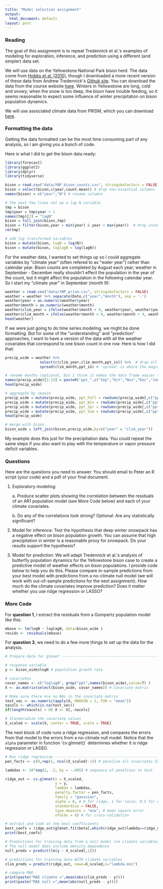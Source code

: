 ```yaml
---
title: "Model selection assignment"
output:
  html_document: default
layout: post
---
```


### Reading ###

The goal of this assignment is to repeat Tredennick et al.'s examples of 
modeling for exploration, inference, and prediction using a different (and simpler) data set.

We will use data on the Yellowstone National Park bison herd. The data come 
from [Hobbs et al. (2015)](https://esajournals.onlinelibrary.wiley.com/doi/abs/10.1890/14-1413.1),
though I downloaded a more recent version of these data from Andrew Tredennick's 
[Github site](https://github.com/atredennick/bison_forecast). You can download the
data from the course website [here](https://github.com/pbadler/forecasting-course-short/blob/master/data/YNP_bison_counts.csv). Winters in Yellowstone are long, cold and snowy; when the snow is too deep, the bison have trouble feeding, so it seems reasonable to expect some influence of winter precipitation on bison population dynamics.

We will use associated climate data from PRISM, which you can download [here](https://github.com/pbadler/forecasting-course-short/blob/master/data/YNP_prism.csv).

### Formatting the data  ###

Getting the data formatted can be the most time consuming part of any analysis, 
so I am giving you a bunch of code.

Here is what I did to get the bison data ready:
```R
library(forecast)
library(ggplot2)
library(dplyr)
library(tidyverse)

bison = read.csv("data/YNP_bison_counts.csv", stringsAsFactors = FALSE)
bison = select(bison,c(year,count.mean)) # drop non-essential columns
names(bison) = c("year","N") # rename columns

# the next few lines set up a lag N variable
tmp = bison    
tmp$year = tmp$year + 1
names(tmp)[2] = "lagN"
bison = full_join(bison,tmp)
bison = filter(bison,year > min(year) & year < max(year))  # drop incomplete observations
rm(tmp)

# add log transformed variables
bison = mutate(bison, logN = log(N))
bison = mutate(bison, loglagN = log(lagN))
````
For the weather data, I wanted to set things up so I could aggregate variables
by "climate year" (often refered to as "water year") rather than calendar year.
Bison counts are completed by August each year; weather in September - December
really shouldn't effect the population in the year of the count, but it might
affect the population in the following calendar year. So I start my "climate
year" in September (month 9):
```R
weather = read.csv("data/YNP_prism.csv", stringsAsFactors = FALSE)
weather = weather %>% separate(Date,c("year","month"), sep = '-')
weather$year = as.numeric(weather$year)
weather$month = as.numeric(weather$month)
weather$clim_year = ifelse(weather$month < 9, weather$year, weather$year + 1)
weather$clim_month = ifelse(weather$month < 9, weather$month + 4, weather$month - 8)
head(weather)
```
If we were just going to do time series modeling, we might be done formatting. But 
for some of the "understanding" and "prediction" approaches, I want to have 
a version of the data with all the weather covariates that correspond to one bison count in one row. Here is how I did that:
```R
precip_wide = weather %>% 
                select(c(clim_year,clim_month,ppt_in)) %>%  # drop all the other climate variables
                spread(clim_month,ppt_in) # 'spread' is where the magic happens

# rename months (optional, but I think it makes the data frame easier to understand)
names(precip_wide)[2:13] = paste0("ppt_",c("Sep","Oct","Nov","Dec","Jan","Feb","Mar","Apr","May","Jun","Jul","Aug"))
head(precip_wide)

# aggregate by season
precip_wide = mutate(precip_wide, ppt_Fall = rowSums(precip_wide[,c("ppt_Sep","ppt_Oct","ppt_Nov")]))
precip_wide = mutate(precip_wide, ppt_Win = rowSums(precip_wide[,c("ppt_Dec","ppt_Jan","ppt_Feb")]))
precip_wide = mutate(precip_wide, ppt_Spr = rowSums(precip_wide[,c("ppt_Mar","ppt_Apr","ppt_May")]))
precip_wide = mutate(precip_wide, ppt_Sum = rowSums(precip_wide[,c("ppt_Jun","ppt_Jul","ppt_Aug")]))
head(precip_wide)

# merge with bison
bison_wide = left_join(bison,precip_wide,by=c("year" = "clim_year"))
```
My example does this just for the precipitation data. 
You could repeat the same steps if you also want to play with 
the temperature or vapor pressure deficit variables.

### Questions  ###

Here are the questions you need to answer. You should email to Peter an 
R script (your code) and a pdf of your final document. 

1. Exploratory modeling:  

    a. Produce scatter plots showing the correlation between the residuals of
    an AR1 population model (see More Code below) and each of your climate covariates.
    
    b. Do any of the correlations look strong? Optional: Are any statistically significant?

2. Model for inference: Test the hypothesis that deep winter snowpack 
has a negative effect on bison population growth. You can assume that 
high precipitation in winter is a reasonable proxy for snowpack. Do your
results support the hypothesis?

3. Model for prediction: We will adapt Tredennick et al.'s analysis
of butterfly population dynamics for the Yellowstone bison case
to create a predictive model of weather effects on bison populations. 
I provide code below to help you do this.
Please compare in-sample predictions from your best model with 
predictions from a no-climate null model (we will work with out-of-sample
predictions for the next assignment). How much do the climate covariates 
improve prediction? Does it matter whether you use 
ridge regression or LASSO?

### More Code  ###

For **question 1**, I extract the residuals from a Gompertz population model
like this:
```R
mbase <- lm(logN ~ loglagN, data=bison_wide )
resids <- residuals(mbase)
```

For **question 3**, we need to do a few more things to set up
the data for the analysis.

```R
# Prepare data for glmnet ------------------------------------------------------

# response variable
y <- bison_wide$logN # population growth rate

# covariates
covar_names <- c("loglagN", grep("ppt",names(bison_wide),value=T) )
X <- as.matrix(select(bison_wide, covar_names)) # covariate matrix

# Make sure there are no NAs in the covariate matrix
test_vec <- as.numeric(apply(X, MARGIN = 2, FUN = "mean"))
nacols <- which(is.na(test_vec))
if(length(nacols) > 0) X <- X[,-nacols]

# Standaradize the covariate values
X_scaled <- scale(X, center = TRUE, scale = TRUE)
```

The next block of code runs a ridge regression, and compares the errors from
that model to the errors from a no-climate null model. Notice that the `alpha`
parameter in function 'cv.glmnet()` determines whether it is ridge regression
or LASSO.

```R
# Run ridge regression ---------------------------------------------------------
pen_facts <- c(0,rep(1, ncol(X_scaled)-1)) # penalize all covariates EXCEPT the first, loglagN

lambdas <- 10^seq(2, -2, by = -.005) # sequence of penalties to test

ridge_out <- cv.glmnet(x = X_scaled, 
                       y = y, 
                       lambda = lambdas,
                       penalty.factor = pen_facts,
                       family = "gaussian", 
                       alpha = 0, # 0 for ridge, 1 for lasso, 0.5 for elastic net 
                       standardize = FALSE, 
                       type.measure = "mse", # mean square error
                       nfolds = 6) # for cross-validation

# extract and look at the best coefficients
best_coefs = ridge_out$glmnet.fit$beta[,which(ridge_out$lambda==ridge_out$lambda.min)]
print(best_coefs)

# Predictions for training data from a null model (no climate variables)
# The null model does include density-dependence
null_preds = predict(lm(y ~ X_scaled[,1]))

# predictions for training data WITH climate variables
clim_preds = predict(ridge_out, newx=X_scaled,s="lambda.min")

# compare MAE
print(paste("MAE climate =",mean(abs(clim_preds - y))))
print(paste("MAE null =",mean(abs(null_preds - y))))
```

